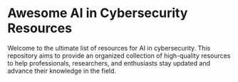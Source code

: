 # Awesome AI in Cybersecurity Resources

Welcome to the ultimate list of resources for AI in cybersecurity. 
This repository aims to provide an organized collection of high-quality resources to help professionals, researchers, and enthusiasts stay updated and advance their knowledge in the field.

